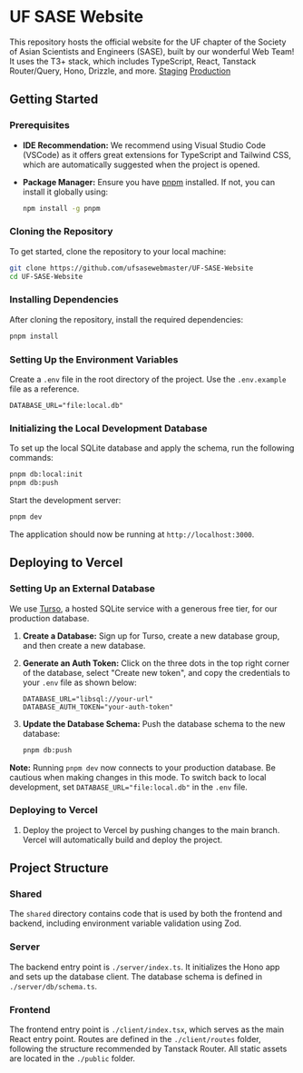 
# UF SASE Website

This repository hosts the official website for the UF chapter of the Society of Asian Scientists and Engineers (SASE), built by our wonderful Web Team! It uses the T3+ stack, which includes TypeScript, React, Tanstack Router/Query, Hono, Drizzle, and more.
[Staging](https://uf-sase-website.vercel.app)
[Production](https://ufsase.com)

## Getting Started
### Prerequisites

- **IDE Recommendation:** We recommend using Visual Studio Code (VSCode) as it offers great extensions for TypeScript and Tailwind CSS, which are automatically suggested when the project is opened.
- **Package Manager:** Ensure you have [pnpm](https://pnpm.io/) installed. If not, you can install it globally using:

  ```bash
  npm install -g pnpm
  ```

### Cloning the Repository

To get started, clone the repository to your local machine:

```bash
git clone https://github.com/ufsasewebmaster/UF-SASE-Website
cd UF-SASE-Website
```

### Installing Dependencies

After cloning the repository, install the required dependencies:

```bash
pnpm install
```

### Setting Up the Environment Variables

Create a `.env` file in the root directory of the project. Use the `.env.example` file as a reference.

```
DATABASE_URL="file:local.db"
```

### Initializing the Local Development Database

To set up the local SQLite database and apply the schema, run the following commands:

```bash
pnpm db:local:init
pnpm db:push
```
Start the development server:

```bash
pnpm dev
```
The application should now be running at `http://localhost:3000`.

## Deploying to Vercel

### Setting Up an External Database

We use [Turso](https://turso.tech/), a hosted SQLite service with a generous free tier, for our production database.

1. **Create a Database:** Sign up for Turso, create a new database group, and then create a new database.
2. **Generate an Auth Token:** Click on the three dots in the top right corner of the database, select "Create new token", and copy the credentials to your `.env` file as shown below:

    ```
    DATABASE_URL="libsql://your-url"
    DATABASE_AUTH_TOKEN="your-auth-token"
    ```

3. **Update the Database Schema:** Push the database schema to the new database:

    ```bash
    pnpm db:push
    ```

**Note:** Running `pnpm dev` now connects to your production database. Be cautious when making changes in this mode. To switch back to local development, set `DATABASE_URL="file:local.db"` in the `.env` file.

### Deploying to Vercel

1. Deploy the project to Vercel by pushing changes to the main branch. Vercel will automatically build and deploy the project.

## Project Structure

### Shared

The `shared` directory contains code that is used by both the frontend and backend, including environment variable validation using Zod.

### Server

The backend entry point is `./server/index.ts`. It initializes the Hono app and sets up the database client. The database schema is defined in `./server/db/schema.ts`.

### Frontend

The frontend entry point is `./client/index.tsx`, which serves as the main React entry point. Routes are defined in the `./client/routes` folder, following the structure recommended by Tanstack Router. All static assets are located in the `./public` folder.

